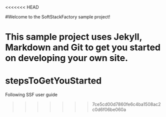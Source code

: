 <<<<<<< HEAD


#Welcome to the SoftStackFactory sample project!

This sample project uses Jekyll, Markdown and Git to get you started on developing your own site.
=======
# stepsToGetYouStarted
Following SSF user guide
>>>>>>> 7ce5cd00d7860fe6c4ba1508ac2c0d6f06be060a

